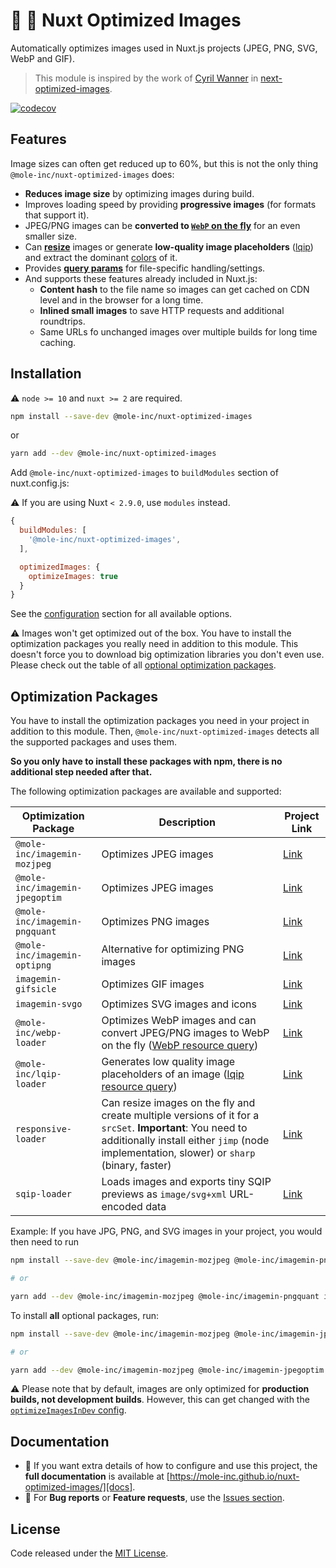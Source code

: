 # :sunrise: :rocket: Nuxt Optimized Images

Automatically optimizes images used in Nuxt.js projects (JPEG, PNG, SVG, WebP and GIF).

> This module is inspired by the work of [Cyril Wanner](https://github.com/cyrilwanner) in [next-optimized-images](https://github.com/cyrilwanner/next-optimized-images).

[![codecov](https://codecov.io/gh/mole-inc/nuxt-optimized-images/branch/develop/graph/badge.svg)](https://codecov.io/gh/mole-inc/nuxt-optimized-images)

## Features

Image sizes can often get reduced up to 60%, but this is not the only thing `@mole-inc/nuxt-optimized-images` does:

* **Reduces image size** by optimizing images during build.
* Improves loading speed by providing **progressive images** (for formats that support it).
* JPEG/PNG images can be **converted to [`WebP` on the fly](./docs/usage.md#webp)** for an even smaller size.
* Can **[resize](./docs/usage.md#resize)** images or generate **low-quality image placeholders** ([lqip](./docs/usage.md#lqip)) and extract the dominant [colors](./docs/usage.md#lqip-colors) of it.
* Provides **[query params](./docs/usage.md#query-params)** for file-specific handling/settings.
* And supports these features already included in Nuxt.js:
  * **Content hash** to the file name so images can get cached on CDN level and in the browser for a long time.
  * **Inlined small images** to save HTTP requests and additional roundtrips.
  * Same URLs fo unchanged images over multiple builds for long time caching.


## Installation

:warning: `node >= 10` and `nuxt >= 2` are required.


```bash 
npm install --save-dev @mole-inc/nuxt-optimized-images
```

or

```bash 
yarn add --dev @mole-inc/nuxt-optimized-images
```

Add `@mole-inc/nuxt-optimized-images` to `buildModules` section of nuxt.config.js:

:warning: If you are using Nuxt `< 2.9.0`, use `modules` instead. 

```js
{
  buildModules: [
    '@mole-inc/nuxt-optimized-images',
  ],

  optimizedImages: {
    optimizeImages: true
  }
}
```

See the [configuration][docs-configuration] section for all available options.


:warning: Images won't get optimized out of the box. You have to install the optimization packages you really need in addition to this module. This doesn't force you to download big optimization libraries you don't even use. Please check out the table of all [optional optimization packages](#optimization-packages).

## Optimization Packages

You have to install the optimization packages you need in your project in addition to this module. Then, `@mole-inc/nuxt-optimized-images` detects all the supported packages and uses them.

**So you only have to install these packages with npm, there is no additional step needed after that.**

The following optimization packages are available and supported:

| Optimization Package           | Description                                                                                                             | Project Link               |
|--------------------------------|-------------------------------------------------------------------------------------------------------------------------|----------------------------|
| `@mole-inc/imagemin-mozjpeg`   | Optimizes JPEG images                                                                                                   | [Link][imagemin-mozjpeg]   |
| `@mole-inc/imagemin-jpegoptim` | Optimizes JPEG images                                                                                                   | [Link][imagemin-jpegoptim] |
| `@mole-inc/imagemin-pngquant`  | Optimizes PNG images                                                                                                    | [Link][imagemin-pngquant]  |
| `@mole-inc/imagemin-optipng`   | Alternative for optimizing PNG images                                                                                   | [Link][imagemin-optipng]   |
| `imagemin-gifsicle`            | Optimizes GIF images                                                                                                    | [Link][imagemin-gifsicle]  |
| `imagemin-svgo`                | Optimizes SVG images and icons                                                                                          | [Link][imagemin-svgo]      |
| `@mole-inc/webp-loader`        | Optimizes WebP images and can convert JPEG/PNG images to WebP on the fly ([WebP resource query](./docs/usage.md#webp))  | [Link][webp-loader]        |
| `@mole-inc/lqip-loader`        | Generates low quality image placeholders of an image ([lqip resource query](./docs/usage.md#lqip))                      | [Link][lqip-loader]        |
| `responsive-loader`            | Can resize images on the fly and create multiple versions of it for a `srcSet`. **Important**: You need to additionally install either `jimp` (node implementation, slower) or `sharp` (binary, faster) | [Link][responsive-loader] |
| `sqip-loader`                  | Loads images and exports tiny SQIP previews as `image/svg+xml` URL-encoded data                                         | [Link][sqip-loader] |

Example: If you have JPG, PNG, and SVG images in your project, you would then need to run

```sh
npm install --save-dev @mole-inc/imagemin-mozjpeg @mole-inc/imagemin-pngquant imagemin-svgo

# or

yarn add --dev @mole-inc/imagemin-mozjpeg @mole-inc/imagemin-pngquant imagemin-svgo
```

To install **all** optional packages, run:
```sh
npm install --save-dev @mole-inc/imagemin-mozjpeg @mole-inc/imagemin-jpegoptim @mole-inc/imagemin-pngquant imagemin-gifsicle imagemin-svgo @mole-inc/webp-loader @mole-inc/lqip-loader responsive-loader sqip-loader sharp

# or

yarn add --dev @mole-inc/imagemin-mozjpeg @mole-inc/imagemin-jpegoptim @mole-inc/imagemin-pngquant imagemin-gifsicle imagemin-svgo @mole-inc/webp-loader @mole-inc/lqip-loader responsive-loader sqip-loader sharp
```

:warning: Please note that by default, images are only optimized for **production builds, not development builds**. However, this can get changed with the [`optimizeImagesInDev` config][docs-configuration-optimizeimagesindev].

## Documentation

- 📄 If you want extra details of how to configure and use this project, the **full documentation** is available at [https://mole-inc.github.io/nuxt-optimized-images/][docs].
- 🐞 For **Bug reports** or **Feature requests**, use the [Issues section][issues].

## License

Code released under the [MIT License][license-page].


[docs]:  https://mole-inc.github.io/nuxt-optimized-images/
[docs-configuration]: https://mole-inc.github.io/nuxt-optimized-images/configuration/
[docs-configuration-optimizeimagesindev]: https://mole-inc.github.io/nuxt-optimized-images/configuration/#optimizeimagesindev
[issues]: https://github.com/mole-inc/nuxt-optimized-images/issues
[license-page]: https://github.com/mole-inc/nuxt-optimized-images/blob/master/LICENSE

[imagemin-mozjpeg]: https://www.npmjs.com/package/@mole-inc/imagemin-mozjpeg
[imagemin-jpegoptim]: https://www.npmjs.com/package/@mole-inc/imagemin-jpegoptim
[imagemin-pngquant]: https://www.npmjs.com/package/@mole-inc/imagemin-pngquant
[imagemin-optipng]: https://www.npmjs.com/package/@mole-inc/imagemin-optipng
[imagemin-gifsicle]: https://www.npmjs.com/package/imagemin-gifsicle
[imagemin-svgo]: https://www.npmjs.com/package/imagemin-svgo
[webp-loader]: https://www.npmjs.com/package/@mole-inc/webp-loader
[lqip-loader]: https://www.npmjs.com/package/@mole-inc/lqip-loader
[responsive-loader]: https://www.npmjs.com/package/responsive-loader
[sqip-loader]: https://www.npmjs.com/package/sqip-loader
